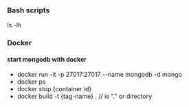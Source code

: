 ### Bash scripts
ls -lh

### Docker
  #### start mongodb with docker
- docker run -it -p 27017:27017 --name mongodb -d mongo
- docker ps
- docker stop {container id}
- docker build -t {tag-name} .  // is "." or directory
